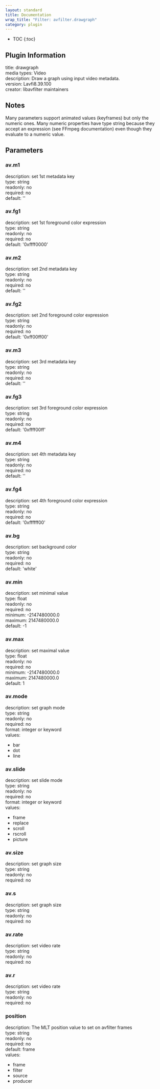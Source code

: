 ```yaml
---
layout: standard
title: Documentation
wrap_title: "Filter: avfilter.drawgraph"
category: plugin
---
```

* TOC
{:toc}

## Plugin Information

title: drawgraph  
media types:
Video  
description: Draw a graph using input video metadata.  
version: Lavfi8.39.100  
creator: libavfilter maintainers  

## Notes

Many parameters support animated values (keyframes) but only the numeric ones. Many numeric properties have type string because they accept an expression (see FFmpeg documentation) even though they evaluate to a numeric value.

## Parameters

### av.m1

  
description:
set 1st metadata key  
type: string  
readonly: no  
required: no  
default: ''  

### av.fg1

  
description:
set 1st foreground color expression  
type: string  
readonly: no  
required: no  
default: '0xffff0000'  

### av.m2

  
description:
set 2nd metadata key  
type: string  
readonly: no  
required: no  
default: ''  

### av.fg2

  
description:
set 2nd foreground color expression  
type: string  
readonly: no  
required: no  
default: '0xff00ff00'  

### av.m3

  
description:
set 3rd metadata key  
type: string  
readonly: no  
required: no  
default: ''  

### av.fg3

  
description:
set 3rd foreground color expression  
type: string  
readonly: no  
required: no  
default: '0xffff00ff'  

### av.m4

  
description:
set 4th metadata key  
type: string  
readonly: no  
required: no  
default: ''  

### av.fg4

  
description:
set 4th foreground color expression  
type: string  
readonly: no  
required: no  
default: '0xffffff00'  

### av.bg

  
description:
set background color  
type: string  
readonly: no  
required: no  
default: 'white'  

### av.min

  
description:
set minimal value  
type: float  
readonly: no  
required: no  
minimum: -2147480000.0  
maximum: 2147480000.0  
default: -1  

### av.max

  
description:
set maximal value  
type: float  
readonly: no  
required: no  
minimum: -2147480000.0  
maximum: 2147480000.0  
default: 1  

### av.mode

  
description:
set graph mode  
type: string  
readonly: no  
required: no  
format: integer or keyword  
values:  

* bar
* dot
* line

### av.slide

  
description:
set slide mode  
type: string  
readonly: no  
required: no  
format: integer or keyword  
values:  

* frame
* replace
* scroll
* rscroll
* picture

### av.size

  
description:
set graph size  
type: string  
readonly: no  
required: no  

### av.s

  
description:
set graph size  
type: string  
readonly: no  
required: no  

### av.rate

  
description:
set video rate  
type: string  
readonly: no  
required: no  

### av.r

  
description:
set video rate  
type: string  
readonly: no  
required: no  

### position

  
description:
The MLT position value to set on avfilter frames  
type: string  
readonly: no  
required: no  
default: frame  
values:  

* frame
* filter
* source
* producer

